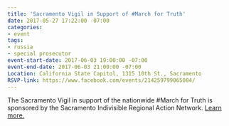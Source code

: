 ```yaml
---
title: 'Sacramento Vigil in Support of #March for Truth'
date: 2017-05-27 17:22:00 -07:00
categories:
- event
tags:
- russia
- special prosecutor
event-start-date: 2017-06-03 19:00:00 -07:00
event-end-date: 2017-06-03 21:00:00 -07:00
Location: California State Capitol, 1315 10th St., Sacramento
RSVP-link: https://www.facebook.com/events/214259799065084/
---
```


The Sacramento Vigil in support of the nationwide #March for Truth is sponsored by the Sacramento Indivisible Regional Action Network. [Learn more.](https://www.facebook.com/events/214259799065084/) 
